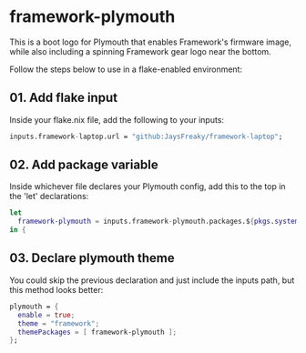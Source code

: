 # framework-plymouth
This is a boot logo for Plymouth that enables Framework's firmware image, while also including a spinning Framework gear logo near the bottom.

Follow the steps below to use in a flake-enabled environment:

## 01. Add flake input
Inside your flake.nix file, add the following to your inputs:

```nix
inputs.framework-laptop.url = "github:JaysFreaky/framework-laptop";
```

## 02. Add package variable
Inside whichever file declares your Plymouth config, add this to the top in the 'let' declarations:

```nix
let
  framework-plymouth = inputs.framework-plymouth.packages.${pkgs.system}.default;
in {
```

## 03. Declare plymouth theme
You could skip the previous declaration and just include the inputs path, but this method looks better:

```nix
plymouth = {
  enable = true;
  theme = "framework";
  themePackages = [ framework-plymouth ];
};
```
